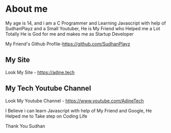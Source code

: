 # About me 
My age is 14, and i am a C Programmer and Learning Javascript with help of SudhanPlayz and a Small Youtuber, He is My Friend who Helped me a Lot 
Totally He is God for me and makes me as Startup Developer 

My Friend's Github Profile-https://github.com/SudhanPlayz
## My Site
Look My Site - https://adine.tech
## My Tech Youtube Channel 
Look My Youtube Channel - https://www.youtube.com/AdineTech

I Believe i can learn Javascript with  help of My Friend and Google, He Helped me to Take step on Coding Life

Thank You Sudhan 
